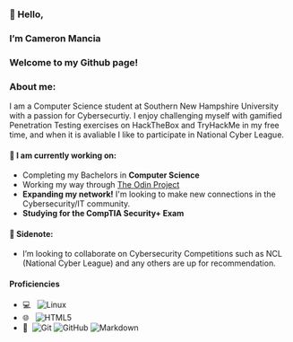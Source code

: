 ### 👋 Hello, 
### I’m Cameron Mancia
### Welcome to my Github page!

### About me:
  I am a Computer Science student at Southern New Hampshire University with a passion for Cybersecurtiy. I enjoy challenging myself with gamified Penetration Testing exercises on HackTheBox and TryHackMe in my free time, and when it is avaliable I like to participate in National Cyber League.

#### 🌱 I am currently working on:

- Completing my Bachelors in **Computer Science**
- Working my way through [The Odin Project](https://www.theodinproject.com/)
- **Expanding my network!** I'm looking to make new connections in the Cybersecurity/IT community.
- **Studying for the CompTIA Security+ Exam**

#### 💬 Sidenote:

- I’m looking to collaborate on Cybersecurity Competitions such as NCL (National Cyber League) and any others are up for recommendation.

#### Proficiencies

- 💻 &#160; ![Linux](https://img.shields.io/badge/-Linux-333333?style=flat&logo=Linux&logoColor=FCC624)
- 🌐 &#160; ![HTML5](https://img.shields.io/badge/-HTML5-333333?style=flat&logo=HTML5)
- 🔧 &#160;![Git](https://img.shields.io/badge/-Git-333333?style=flat&logo=git)
![GitHub](https://img.shields.io/badge/-GitHub-333333?style=flat&logo=github)
![Markdown](https://img.shields.io/badge/-Markdown-333333?style=flat&logo=markdown)
<!---
cameronmancia/cameronmancia is a ✨ special ✨ repository because its `README.md` (this file) appears on your GitHub profile.
You can click the Preview link to take a look at your changes.
--->
